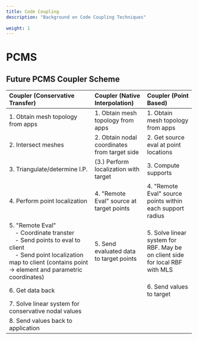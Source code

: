 ```yaml
---
title: Code Coupling
description: "Background on Code Coupling Techniques"
    
weight: 1
---
```


# PCMS
## Future PCMS Coupler Scheme

| Coupler (Conservative Transfer) | Coupler (Native Interpolation) | Coupler (Point Based) |
| :---                            | :---                           | :---                  |
| 1. Obtain mesh topology from apps | 1. Obtain mesh topology from apps | 1. Obtain mesh topology from apps |
| 2. Intersect meshes | 2. Obtain nodal coordinates from target side | 2. Get source eval at point locations |
| 3. Triangulate/determine I.P. | (3.) Perform localization with target | 3. Compute supports |
| 4. Perform point localization | 4. "Remote Eval" source at target points | 4. "Remote Eval" source points within each support radius |
| 5. "Remote Eval" <br>&emsp;- Coordinate transter <br>&emsp;- Send points to eval to client <br>&emsp;- Send point localization map to client (contains point -> element and parametric coordinates) | 5. Send evaluated data to target points | 5. Solve linear system for RBF. May be on client side for local RBF with MLS |
| 6. Get data back | | 6. Send values to target |
| 7. Solve linear system for conservative nodal values | | |
| 8. Send values back to application | | |

